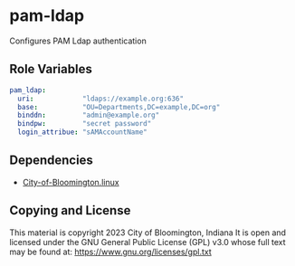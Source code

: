 pam-ldap
=========

Configures PAM Ldap authentication


Role Variables
--------------

```yml
pam_ldap:
  uri:            "ldaps://example.org:636"
  base:           "OU=Departments,DC=example,DC=org"
  binddn:         "admin@example.org"
  bindpw:         "secret password"
  login_attribue: "sAMAccountName"
```

Dependencies
------------

* [City-of-Bloomington.linux](https://github.com/City-of-Bloomington/ansible-role-pam-ldap)

Copying and License
-------

This material is copyright 2023 City of Bloomington, Indiana
It is open and licensed under the GNU General Public License (GPL) v3.0 whose full text may be found at:
https://www.gnu.org/licenses/gpl.txt
